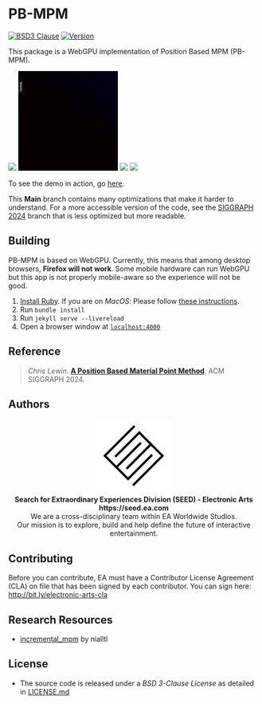 
# PB-MPM
[![BSD3 Clause](https://img.shields.io/badge/license-BSD3_Clause-blue.svg)](LICENSE.md)
[![Version](https://img.shields.io/badge/version-1.0.0-green.svg)](VERSION.md)

This package is a WebGPU implementation of Position Based MPM (PB-MPM).

 <img src="data/blockCrusher.gif"> <img src="data/coiling.gif"> <img src="data/colliders.gif"> <img src="data/splashing.gif">

To see the demo in action, go [here](https://electronicarts.github.io/pbmpm/).

This **Main** branch contains many optimizations that make it harder to understand. For a more accessible version of the code, see the [SIGGRAPH 2024](https://github.com/electronicarts/pbmpm/tree/siggraph2024) branch that is less optimized but more readable.

## Building

PB-MPM is based on WebGPU. Currently, this means that among desktop browsers, **Firefox will not work**.
Some mobile hardware can run WebGPU but this app is not properly mobile-aware so the experience will not be good.

1. [Install Ruby](https://www.ruby-lang.org/en/documentation/installation/). If you are on *MacOS*: Please follow [these instructions](https://jekyllrb.com/docs/installation/macos/). 
2. Run `bundle install`
3. Run `jekyll serve --livereload`
4. Open a browser window at [`localhost:4000`](http://localhost:4000)

## Reference

> *Chris Lewin*. **[A Position Based Material Point Method](https://seed.ea.com)**. ACM SIGGRAPH 2024.

## Authors

<p align="center"><a href="https://seed.ea.com"><img src="data/SEED.jpg" width="150px"></a><br>
<b>Search for Extraordinary Experiences Division (SEED) - Electronic Arts <br> https://seed.ea.com</b><br>
We are a cross-disciplinary team within EA Worldwide Studios.<br>
Our mission is to explore, build and help define the future of interactive entertainment.</p>

## Contributing

Before you can contribute, EA must have a Contributor License Agreement (CLA) on file that has been signed by each contributor.
You can sign here: http://bit.ly/electronic-arts-cla

## Research Resources
- [incremental_mpm](https://github.com/nialltl/incremental_mpm) by nialltl

## License
- The source code is released under a *BSD 3-Clause License* as detailed in [LICENSE.md](LICENSE.md)
